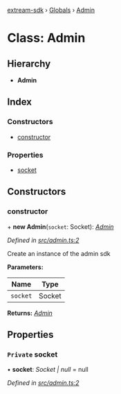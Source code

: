 [extream-sdk](../README.md) › [Globals](../globals.md) › [Admin](admin.md)

# Class: Admin

## Hierarchy

* **Admin**

## Index

### Constructors

* [constructor](admin.md#constructor)

### Properties

* [socket](admin.md#private-socket)

## Constructors

###  constructor

\+ **new Admin**(`socket`: Socket): *[Admin](admin.md)*

*Defined in [src/admin.ts:2](https://github.com/Extream-SaaS/ex-sdk/blob/1abcccc/src/admin.ts#L2)*

Create an instance of the admin sdk

**Parameters:**

Name | Type |
------ | ------ |
`socket` | Socket |

**Returns:** *[Admin](admin.md)*

## Properties

### `Private` socket

• **socket**: *Socket | null* = null

*Defined in [src/admin.ts:2](https://github.com/Extream-SaaS/ex-sdk/blob/1abcccc/src/admin.ts#L2)*
